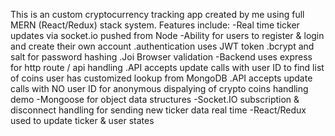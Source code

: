 This is an custom cryptocurrency tracking app created by me using full MERN (React/Redux) stack system.
Features include:
-Real time ticker updates via socket.io pushed from Node
-Ability for users to register & login and create their own account
   .authentication uses JWT token
   .bcrypt and salt for password hashing
   .Joi Browser validation
-Backend uses express for http route / api handling
    .API accepts update calls with user ID to find list of coins user has customized lookup from MongoDB
    .API accepts update calls with NO user ID for anonymous dispalying of crypto coins handling demo
-Mongoose for object data structures
-Socket.IO subscription & disconnect handling for sending new ticker data real time
-React/Redux used to update ticker & user states
